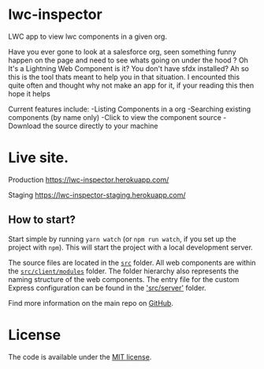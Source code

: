 # lwc-inspector

LWC app to view lwc components in a given org.

Have you ever gone to look at a salesforce org, seen something funny happen on the page and need to see whats going on under the hood ?
Oh It's a Lightning Web Component is it?
You don't have sfdx installed?
Ah so this is the tool thats meant to help you in that situation.
I encounted this quite often and thought why not make an app for it, if your reading this then hope it helps

Current features include:
-Listing Components in a org
-Searching existing components (by name only)
-Click to view the component source
-Download the source directly to your machine

# Live site.

Production
https://lwc-inspector.herokuapp.com/

Staging
https://lwc-inspector-staging.herokuapp.com/

## How to start?

Start simple by running `yarn watch` (or `npm run watch`, if you set up the project with `npm`). This will start the project with a local development server.

The source files are located in the [`src`](./src) folder. All web components are within the [`src/client/modules`](./src/modules) folder. The folder hierarchy also represents the naming structure of the web components. The entry file for the custom Express configuration can be found in the ['src/server'](./src/server) folder.

Find more information on the main repo on [GitHub](https://github.com/muenzpraeger/create-lwc-app).

# License

The code is available under the [MIT license](https://github.com/londoner1234/lwc-inspector/blob/main/LICENSE).
